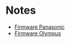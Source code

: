 # Notes

* [Firmware Panasonic](https://av.jpn.support.panasonic.com/support/global/cs/dsc/download/index.html)
* [Firmware Olympus](http://cs.olympus-imaging.jp/en/support/imsg/digicamera/download/software/firm/e1/index.cfm)
